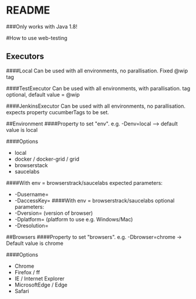 # README #

###Only works with Java 1.8!

#How to use web-testing

## Executors
####Local
Can be used with all environments, no parallisation. Fixed @wip tag

####TestExecutor
Can be used with all environments, with parallisation. tag optional, default value = @wip

####JenkinsExecutor
Can be used with all environments, no parallisation. expects property cucumberTags to be set.
 

##Environment
####Property to set "env".
e.g. -Denv=local --> default value is local

####Options
 * local
 * docker / docker-grid / grid
 * browserstack
 * saucelabs
 
####With env = browserstrack/saucelabs expected parameters:
  * -Dusername=
  * -DaccessKey= 
####With env = browserstrack/saucelabs optional parameters:
  * -Dversion= (version of browser)
  * -Dplatform= (platform to use e.g. Windows/Mac)
  * -Dresolution=
  
##Browsers
####Property to set "browsers".
e.g. -Dbrowser=chrome -> Default value is chrome

####Options
* Chrome
* Firefox / ff
* IE / Internet Explorer
* MicrosoftEdge / Edge
* Safari

 
